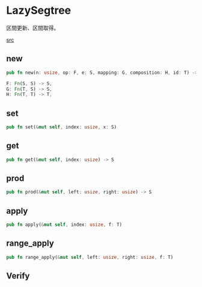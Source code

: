 # LazySegtree
区間更新、区間取得。

[src](https://github.com/cupro29/cuprolib_rs/blob/main/src/lazysegtree.rs)

## new
```rust
pub fn new(n: usize, op: F, e: S, mapping: G, composition: H, id: T) -> Self
```
```rust
F: Fn(S, S) -> S,
G: Fn(T, S) -> S,
H: Fn(T, T) -> T,
```

## set
```rust
pub fn set(&mut self, index: usize, x: S)
```

## get
```rust
pub fn get(&mut self, index: usize) -> S
```

## prod
```rust
pub fn prod(&mut self, left: usize, right: usize) -> S
```

## apply
```rust
pub fn apply(&mut self, index: usize, f: T)
```

## range_apply
```rust
pub fn range_apply(&mut self, left: usize, right: usize, f: T)
```

## Verify
